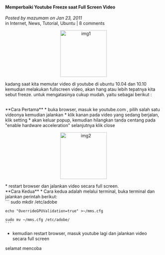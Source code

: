 #### Memperbaiki Youtube Freeze saat Full Screen Video
_Posted by mazumam on Jan 23, 2011_
<br>
in Internet, News, Tutorial, Ubuntu | 8 comments

<p align="center">
	<img src="./posts/2011-01-23-memperbaiki-youtube-freeze/youtube.png" height="150px" alt="img1">
</p> 

kadang saat kita memutar video di youtube di ubuntu 10.04 dan 10.10 kemudian melakukan fullscreen video, akan hang atau lebih tepatnya kita sebut freeze.  untuk mengatasinya cukup mudah. yaitu sebagai berikut :

<br>
**Cara Pertama**
* buka browser, masuk ke youtube.com , pilih salah satu videonya kemudian jalankan
* klik kanan pada video yang sedang berjalan, klik setting
* akan keluar popup, kemudian hilangkan tanda centang pada "enable hardware acceleration" selanjutnya klik close
<p align="center">
	<img src="http://2.bp.blogspot.com/_AX0O5mZ7r5U/TToiWyy5jEI/AAAAAAAAADY/O5xAvaaT-sQ/s320/Screenshot-1.png" height="150px" alt="img2">
</p> 
* restart browser dan jalankan video secara full screen. 

<br>
**Cara Kedua**
* Cara kedua adalah melalui terminal, buka terminal dan jalankan perintah berikut:
    <br>
    ```
    sudo mkdir /etc/adobe

    echo "OverrideGPUValidation=true" >~/mms.cfg

    sudo mv ~/mms.cfg /etc/adobe/
    ```

* kemudian restart browser, masuk youtube lagi dan jalankan video secara full screen

selamat mencoba
